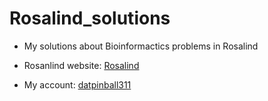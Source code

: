# **Rosalind_solutions**

* My solutions about Bioinformactics problems in Rosalind

* Rosanlind website: [Rosalind](https://rosalind.info/)

* My account: [datpinball311](https://rosalind.info/users/datpinball311/)

